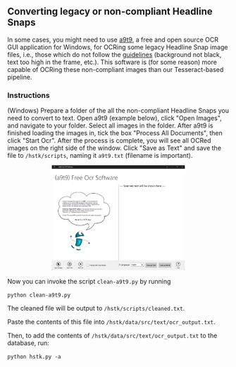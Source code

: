 ## Converting legacy or non-compliant Headline Snaps

In some cases, you might need to use [a9t9](https://github.com/A9T9/Free-OCR-Software), a free and open source OCR GUI application for Windows, for OCRing some legacy Headline Snap image files, i.e., those which do not follow the [guidelines](./GUIDELINES.md) (background not black, text too high in the frame, etc.). This software is (for some reason) more capable of OCRing these non-compliant images than our Tesseract-based pipeline.

### Instructions

(Windows) Prepare a folder of the all the non-compliant Headline Snaps you need to convert to text. Open a9t9 (example below), click "Open Images", and navigate to your folder. Select all images in the folder. After a9t9 is finished loading the images in, tick the box "Process All Documents", then click "Start Ocr". After the process is complete, you will see all OCRed images on the right side of the window. Click "Save as Text" and save the file to `/hstk/scripts`, naming it `a9t9.txt` (filename is important).

<p align="center"><img src="./a9t9.png" alt="a9t9 example" style="width: 60%;" /></p>

Now you can invoke the script `clean-a9t9.py` by running

```
python clean-a9t9.py
```

The cleaned file will be output to `/hstk/scripts/cleaned.txt`.

Paste the contents of this file into `/hstk/data/src/text/ocr_output.txt`.

Then, to add the contents of `/hstk/data/src/text/ocr_output.txt` to the database, run:
```
python hstk.py -a
```
